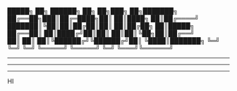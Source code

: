 
 █████╗  ██╗ ██████╗ ██╗   ██╗███╗   ██╗███████╗
██╔══██╗███║██╔═████╗██║   ██║████╗  ██║██╔════╝
███████║╚██║██║██╔██║██║   ██║██╔██╗ ██║█████╗  
██╔══██║ ██║████╔╝██║██║   ██║██║╚██╗██║██╔══╝  
██║  ██║ ██║╚██████╔╝╚██████╔╝██║ ╚████║███████╗
╚═╝  ╚═╝ ╚═╝ ╚═════╝  ╚═════╝ ╚═╝  ╚═══╝╚══════╝
                                                

-------------------
-------------
---- 
HI
